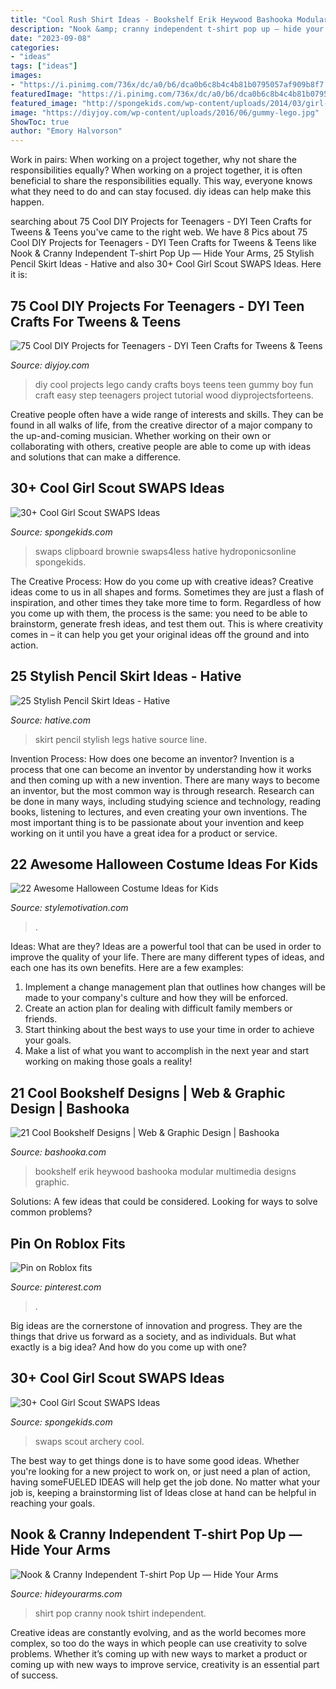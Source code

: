 ```yaml
---
title: "Cool Rush Shirt Ideas - Bookshelf Erik Heywood Bashooka Modular Multimedia Designs Graphic"
description: "Nook &amp; cranny independent t-shirt pop up — hide your arms"
date: "2023-09-08"
categories:
- "ideas"
tags: ["ideas"]
images:
- "https://i.pinimg.com/736x/dc/a0/b6/dca0b6c8b4c4b81b0795057af909b8f7.jpg"
featuredImage: "https://i.pinimg.com/736x/dc/a0/b6/dca0b6c8b4c4b81b0795057af909b8f7.jpg"
featured_image: "http://spongekids.com/wp-content/uploads/2014/03/girl-scout-swaps-ideas/7-archery-set-girl-scout-swaps.jpg"
image: "https://diyjoy.com/wp-content/uploads/2016/06/gummy-lego.jpg"
ShowToc: true
author: "Emory Halvorson"
---
```



Work in pairs: When working on a project together, why not share the responsibilities equally?
When working on a project together, it is often beneficial to share the responsibilities equally. This way, everyone knows what they need to do and can stay focused. diy ideas can help make this happen.

	

		
searching about 75 Cool DIY Projects for Teenagers - DYI Teen Crafts for Tweens &amp; Teens you've came to the right web. We have 8 Pics about 75 Cool DIY Projects for Teenagers - DYI Teen Crafts for Tweens &amp; Teens like Nook &amp; Cranny Independent T-shirt Pop Up — Hide Your Arms, 25 Stylish Pencil Skirt Ideas - Hative and also 30+ Cool Girl Scout SWAPS Ideas. Here it is:
		
    
## 75 Cool DIY Projects For Teenagers - DYI Teen Crafts For Tweens &amp; Teens

<img loading=lazy src="https://diyjoy.com/wp-content/uploads/2016/06/gummy-lego.jpg" onerror="this.onerror=null;this.src='https://tse3.mm.bing.net/th?id=OIP.-rLZM8P9eAMBMEj0GhtY1AHaOI&amp;pid=15.1';" alt="75 Cool DIY Projects for Teenagers - DYI Teen Crafts for Tweens &amp; Teens">

_Source: diyjoy.com_

>diy cool projects lego candy crafts boys teens teen gummy boy fun craft easy step teenagers project tutorial wood diyprojectsforteens. 

	

Creative people often have a wide range of interests and skills. They can be found in all walks of life, from the creative director of a major company to the up-and-coming musician. Whether working on their own or collaborating with others, creative people are able to come up with ideas and solutions that can make a difference.

    
## 30+ Cool Girl Scout SWAPS Ideas

<img loading=lazy src="https://spongekids.com/wp-content/uploads/2014/03/girl-scout-swaps-ideas/6-mini-clipboard-girl-scout-swaps.JPG" onerror="this.onerror=null;this.src='https://tse2.mm.bing.net/th?id=OIP.WCAsh6XDeaW-nIkSiLrcMwHaF3&amp;pid=15.1';" alt="30+ Cool Girl Scout SWAPS Ideas">

_Source: spongekids.com_

>swaps clipboard brownie swaps4less hative hydroponicsonline spongekids. 

	

The Creative Process: How do you come up with creative ideas?
Creative ideas come to us in all shapes and forms. Sometimes they are just a flash of inspiration, and other times they take more time to form. Regardless of how you come up with them, the process is the same: you need to be able to brainstorm, generate fresh ideas, and test them out. This is where creativity comes in – it can help you get your original ideas off the ground and into action.

    
## 25 Stylish Pencil Skirt Ideas - Hative

<img loading=lazy src="https://hative.com/wp-content/uploads/2015/02/pencil-skirt-ideas/22-stylish-pencil-skirt-ideas.jpg" onerror="this.onerror=null;this.src='https://tse4.mm.bing.net/th?id=OIP.erHg3Cf84M_24QXZta4NKAHaLH&amp;pid=15.1';" alt="25 Stylish Pencil Skirt Ideas - Hative">

_Source: hative.com_

>skirt pencil stylish legs hative source line. 

	

Invention Process: How does one become an inventor?
Invention is a process that one can become an inventor by understanding how it works and then coming up with a new invention. There are many ways to become an inventor, but the most common way is through research. Research can be done in many ways, including studying science and technology, reading books, listening to lectures, and even creating your own inventions. The most important thing is to be passionate about your invention and keep working on it until you have a great idea for a product or service.

    
## 22 Awesome Halloween Costume Ideas For Kids

<img loading=lazy src="https://www.stylemotivation.com/wp-content/uploads/2013/08/22-Awesome-Halloween-Costume-Ideas-for-Kids-14.jpg" onerror="this.onerror=null;this.src='https://tse4.mm.bing.net/th?id=OIP.hJBiEcZtvukBqPWCRrROKgHaGh&amp;pid=15.1';" alt="22 Awesome Halloween Costume Ideas for Kids">

_Source: stylemotivation.com_

>. 

	

Ideas: What are they?
Ideas are a powerful tool that can be used in order to improve the quality of your life. There are many different types of ideas, and each one has its own benefits. Here are a few examples: 
1. Implement a change management plan that outlines how changes will be made to your company's culture and how they will be enforced. 
2. Create an action plan for dealing with difficult family members or friends. 
3. Start thinking about the best ways to use your time in order to achieve your goals. 
4. Make a list of what you want to accomplish in the next year and start working on making those goals a reality!

    
## 21 Cool Bookshelf Designs | Web &amp; Graphic Design | Bashooka

<img loading=lazy src="http://bashooka.com/wp-content/uploads/2015/06/bookshelf-design-bshk-16.jpg" onerror="this.onerror=null;this.src='https://tse1.mm.bing.net/th?id=OIP.xaRmbWJZAPc-_LiG7v4Q3gHaLH&amp;pid=15.1';" alt="21 Cool Bookshelf Designs | Web &amp; Graphic Design | Bashooka">

_Source: bashooka.com_

>bookshelf erik heywood bashooka modular multimedia designs graphic. 

	

Solutions: A few ideas that could be considered.
Looking for ways to solve common problems?

    
## Pin On Roblox Fits

<img loading=lazy src="https://i.pinimg.com/736x/dc/a0/b6/dca0b6c8b4c4b81b0795057af909b8f7.jpg" onerror="this.onerror=null;this.src='https://tse2.mm.bing.net/th?id=OIP.CbCpAmg00BtllsPlxONZagHaKR&amp;pid=15.1';" alt="Pin on Roblox fits">

_Source: pinterest.com_

>. 

	

Big ideas are the cornerstone of innovation and progress. They are the things that drive us forward as a society, and as individuals. But what exactly is a big idea? And how do you come up with one?

    
## 30+ Cool Girl Scout SWAPS Ideas

<img loading=lazy src="http://spongekids.com/wp-content/uploads/2014/03/girl-scout-swaps-ideas/7-archery-set-girl-scout-swaps.jpg" onerror="this.onerror=null;this.src='https://tse2.mm.bing.net/th?id=OIP.2liiZ2F1dJ8qdnWJQH0XkwHaJ4&amp;pid=15.1';" alt="30+ Cool Girl Scout SWAPS Ideas">

_Source: spongekids.com_

>swaps scout archery cool. 

	

The best way to get things done is to have some good ideas. Whether you're looking for a new project to work on, or just need a plan of action, having someFUELED IDEAS will help get the job done. No matter what your job is, keeping a brainstorming list of Ideas close at hand can be helpful in reaching your goals.

    
## Nook &amp; Cranny Independent T-shirt Pop Up — Hide Your Arms

<img loading=lazy src="http://hideyourarms.com/wp-content/uploads/2014/12/bearhug-nook-cranny-tshirt-popup.jpg" onerror="this.onerror=null;this.src='https://tse3.mm.bing.net/th?id=OIP.3nfzjTiza00waj_joDWCzwHaHa&amp;pid=15.1';" alt="Nook &amp; Cranny Independent T-shirt Pop Up — Hide Your Arms">

_Source: hideyourarms.com_

>shirt pop cranny nook tshirt independent. 

	

Creative ideas are constantly evolving, and as the world becomes more complex, so too do the ways in which people can use creativity to solve problems. Whether it’s coming up with new ways to market a product or coming up with new ways to improve service, creativity is an essential part of success.

